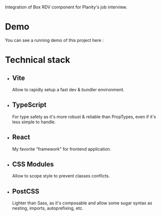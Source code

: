 Integration of Box RDV component for Planity's job interview.

#

# Demo

You can see a running demo of this project here :

#

# Technical stack

- ## Vite

  Allow to rapidly setup a fast dev & bundler environment.

- ## TypeScript

  For type safety as it's more robust & reliable than PropTypes, even if it's less simple to handle.

- ## React

  My favorite "framework" for frontend application.

- ## CSS Modules

  Allow to scope style to prevent classes conflicts.

- ## PostCSS
  Lighter than Sass, as it's composable and allow some sugar syntax as nesting, imports, autoprefixing, etc.
